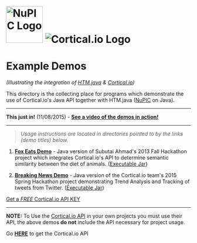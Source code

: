# <img src="http://numenta.org/87b23beb8a4b7dea7d88099bfb28d182.svg" alt="NuPIC Logo" width=100/> ![Cortical.io Logo](https://avatars0.githubusercontent.com/u/7721887?v=3&amp;s=200)
# Example Demos
_(Illustrating the integration of [HTM.java](https://github.com/numenta/htm.java) & [Cortical.io](http://cortical.io))_

This directory is the collecting place for programs which demonstrate the use of Cortical.io's Java API together with HTM.java ([NuPIC](https://github.com/numenta/nupic) on Java). 

***

**This just in!** (11/08/2015) - [**See a video of the demos in action!**](https://www.youtube.com/watch?v=Y3p02cbdUas)

***

> _Usage instructions are located in directories pointed to by the links (demo titles) below._

1. [**Fox Eats Demo**](https://github.com/numenta/htm.java-examples/tree/master/src/main/java/org/numenta/nupic/examples/cortical_io/foxeats) - Java version of Subutai Ahmad's 2013 Fall Hackathon project which integrates Cortical.io's API to determine semantic similarity between the diet of animals. ([Executable Jar](https://github.com/numenta/htm.java-examples/blob/master/src/main/java/org/numenta/nupic/examples/cortical_io/foxeats/fox-eats-demo-v0.6.12-alpha.jar))

2. [**Breaking News Demo**](https://github.com/numenta/htm.java-examples/tree/master/src/main/java/org/numenta/nupic/examples/cortical_io/breakingnews) - Java version of the Cortical.io team's 2015 Spring Hackathon project demonstrating Trend Analysis and Tracking of tweets from Twitter. ([Executable Jar](https://github.com/numenta/htm.java-examples/blob/master/src/main/java/org/numenta/nupic/examples/cortical_io/breakingnews/breaking-news-demo-v0.6.12-alpha.jar))

[Get a _FREE_ Cortical.io API KEY](http://www.cortical.io/resources_apikey.html)

***

**NOTE:** To Use the [Cortical.io API](https://github.com/cortical-io/java-client-sdk) in your own projects you must use their API, the above demos **do not** include the API necessary for project usage. 

Go [**HERE**](https://github.com/cortical-io/java-client-sdk) to get the Cortical.io API 
